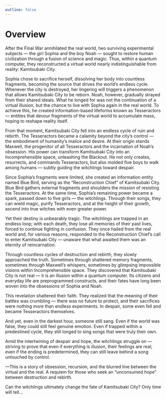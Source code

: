 ```yaml
---
outline: false
---
```


# Overview

After the Final War annihilated the real world, two surviving experimental subjects — the girl Sophia and the boy Noah — sought to restore human civilization through a fusion of science and magic.
Thus, within a quantum computer, they reconstructed a virtual world nearly indistinguishable from reality: Kamitsubaki City.

Sophia chose to sacrifice herself, dissolving her body into countless fragments, becoming the source that drives the world’s endless cycle. Whenever the city is destroyed, her lingering will triggers a phenomenon that allows Kamitsubaki City to be reborn.
Noah, however, gradually strayed from their shared ideals. What he longed for was not the continuation of a virtual illusion, but the chance to live with Sophia again in the real world. To achieve this, he created information-based lifeforms known as Tesseractors — entities that devour fragments of the virtual world to accumulate mass, hoping to reshape reality itself.

From that moment, Kamitsubaki City fell into an endless cycle of ruin and rebirth.
The Tesseractors became a calamity beyond the city’s control — the embodiment of humanity’s malice and desire. At their origin stands Maxwell, the progenitor of all Tesseractors and the incarnation of Noah’s obsession. His power can transform Kamitsubaki City into an Incomprehensible space, unleashing the Blackout.
He not only creates, resurrects, and commands Tesseractors, but also molded five boys to walk among humans — subtly guiding the witchlings toward despair.

Since Sophia’s fragments were limited, she created an information entity named Blue Bird, serving as the “Reconstruction Chief” of Kamitsubaki City. Blue Bird gathers external fragments and shoulders the mission of resisting the Tesseractors.
At the same time, Sophia’s remaining power became a spark, passed down to five girls — the witchlings. Through their songs, they can wield magic, purify Tesseractors, and at the height of their growth, ascend into true witches with even greater power.

Yet their destiny is unbearably tragic.
The witchlings are trapped in an endless loop; with each death, they lose all memories of their past lives, forced to continue fighting in confusion. They once hailed from the real world and, for various reasons, responded to the Reconstruction Chief’s call to enter Kamitsubaki City — unaware that what awaited them was an eternity of reincarnation.

Through countless cycles of destruction and rebirth, they slowly approached the truth.
Sometimes through shattered memory fragments, sometimes through Maxwell’s whispers, sometimes by glimpsing impossible visions within Incomprehensible space. They discovered that Kamitsubaki City is not real — it is an illusion within a quantum computer. Its citizens and everyday life are preprogrammed constructs, and their fates have long been woven into the obsessions of Sophia and Noah.

This revelation shattered their faith.
They realized that the meaning of their battles was crumbling — there was no future to protect, and their sacrifices were nothing more than endless experiments. In despair, some even fell and became Tesseractors themselves.

And yet, even in the darkest hour, someone still sang.
Even if the world was false, they could still feel genuine emotion.
Even if trapped within a predestined cycle, they still longed to sing songs that were truly their own.

Amid the intertwining of despair and hope, the witchlings struggle on — striving to prove that even if everything is illusion, their feelings are real; even if the ending is predetermined, they can still leave behind a song untouched by control.

—This is a story of obsession, recursion, and the blurred line between the virtual and the real.
A requiem for those who seek an “unconsumed hope” between destruction and rebirth.

Can the witchlings ultimately change the fate of Kamitsubaki City?
Only time will tell…